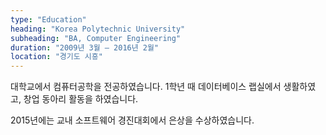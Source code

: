 ```yaml
---
type: "Education"
heading: "Korea Polytechnic University"
subheading: "BA, Computer Engineering"
duration: "2009년 3월 – 2016년 2월"
location: "경기도 시흥"
---
```


대학교에서 컴퓨터공학을 전공하였습니다. 1학년 때 데이터베이스 랩실에서 생활하였고, 창업 동아리 활동을 하였습니다.

2015년에는 교내 소프트웨어 경진대회에서 은상을 수상하였습니다.
